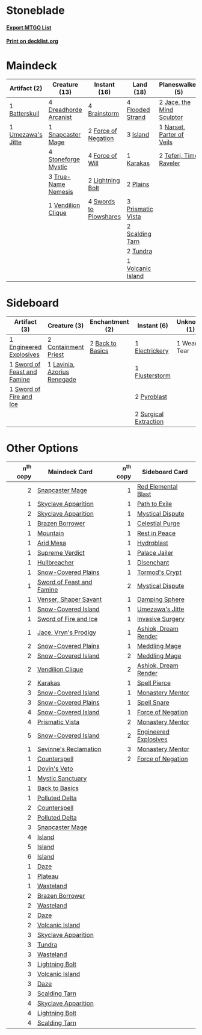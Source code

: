 # Stoneblade

#### [Export MTGO List](../collection/Stoneblade/Stoneblade.txt)
#### [Print on decklist.org](http://decklist.org/?deckmain=1%09Batterskull%0A4%09Brainstorm%0A4%09Dreadhorde%20Arcanist%0A4%09Flooded%20Strand%0A2%09Force%20of%20Negation%0A4%09Force%20of%20Will%0A3%09Island%0A2%09Jace,%20the%20Mind%20Sculptor%0A1%09Karakas%0A2%09Lightning%20Bolt%0A1%09Narset,%20Parter%20of%20Veils%0A2%09Plains%0A4%09Ponder%0A2%09Preordain%0A3%09Prismatic%20Vista%0A2%09Scalding%20Tarn%0A1%09Snapcaster%20Mage%0A4%09Stoneforge%20Mystic%0A4%09Swords%20to%20Plowshares%0A2%09Teferi,%20Time%20Raveler%0A3%09True-Name%20Nemesis%0A2%09Tundra%0A1%09Umezawa's%20Jitte%0A1%09Vendilion%20Clique%0A1%09Volcanic%20Island&deckside=2%09Back%20to%20Basics%0A2%09Containment%20Priest%0A1%09Electrickery%0A1%09Engineered%20Explosives%0A1%09Flusterstorm%0A1%09Lavinia,%20Azorius%20Renegade%0A2%09Pyroblast%0A2%09Surgical%20Extraction%0A1%09Sword%20of%20Feast%20and%20Famine%0A1%09Sword%20of%20Fire%20and%20Ice%0A1%09Wear%20/%20Tear)
# Maindeck

|                                       Artifact (2)                                        |                                         Creature (13)                                          |                                         Instant (16)                                         |                                         Land (18)                                          |                                          Planeswalker (5)                                          |                                     Sorcery (6)                                      |
|-------------------------------------------------------------------------------------------|------------------------------------------------------------------------------------------------|----------------------------------------------------------------------------------------------|--------------------------------------------------------------------------------------------|----------------------------------------------------------------------------------------------------|--------------------------------------------------------------------------------------|
|1 [Batterskull](http://gatherer.wizards.com/Pages/Card/Details.aspx?multiverseid=233055)   |4 [Dreadhorde Arcanist](http://gatherer.wizards.com/Pages/Card/Details.aspx?multiverseid=461052)|4 [Brainstorm](http://gatherer.wizards.com/Pages/Card/Details.aspx?multiverseid=3897)         |4 [Flooded Strand](http://gatherer.wizards.com/Pages/Card/Details.aspx?multiverseid=405098) |2 [Jace, the Mind Sculptor](http://gatherer.wizards.com/Pages/Card/Details.aspx?multiverseid=442051)|4 [Ponder](http://gatherer.wizards.com/Pages/Card/Details.aspx?multiverseid=451051)   |
|1 [Umezawa's Jitte](http://gatherer.wizards.com/Pages/Card/Details.aspx?multiverseid=81979)|1 [Snapcaster Mage](http://gatherer.wizards.com/Pages/Card/Details.aspx?multiverseid=227676)    |2 [Force of Negation](http://gatherer.wizards.com/Pages/Card/Details.aspx?multiverseid=464001)|3 [Island](http://gatherer.wizards.com/Pages/Card/Details.aspx?multiverseid=439857)         |1 [Narset, Parter of Veils](http://gatherer.wizards.com/Pages/Card/Details.aspx?multiverseid=460988)|2 [Preordain](http://gatherer.wizards.com/Pages/Card/Details.aspx?multiverseid=405347)|
|                                                                                           |4 [Stoneforge Mystic](http://gatherer.wizards.com/Pages/Card/Details.aspx?multiverseid=198383)  |4 [Force of Will](http://gatherer.wizards.com/Pages/Card/Details.aspx?multiverseid=3107)      |1 [Karakas](http://gatherer.wizards.com/Pages/Card/Details.aspx?multiverseid=413782)        |2 [Teferi, Time Raveler](http://gatherer.wizards.com/Pages/Card/Details.aspx?multiverseid=461148)   |                                                                                      |
|                                                                                           |3 [True-Name Nemesis](http://gatherer.wizards.com/Pages/Card/Details.aspx?multiverseid=446104)  |2 [Lightning Bolt](http://gatherer.wizards.com/Pages/Card/Details.aspx?multiverseid=806)      |2 [Plains](http://gatherer.wizards.com/Pages/Card/Details.aspx?multiverseid=439856)         |                                                                                                    |                                                                                      |
|                                                                                           |1 [Vendilion Clique](http://gatherer.wizards.com/Pages/Card/Details.aspx?multiverseid=442065)   |4 [Swords to Plowshares](http://gatherer.wizards.com/Pages/Card/Details.aspx?multiverseid=869)|3 [Prismatic Vista](http://gatherer.wizards.com/Pages/Card/Details.aspx?multiverseid=464193)|                                                                                                    |                                                                                      |
|                                                                                           |                                                                                                |                                                                                              |2 [Scalding Tarn](http://gatherer.wizards.com/Pages/Card/Details.aspx?multiverseid=405107)  |                                                                                                    |                                                                                      |
|                                                                                           |                                                                                                |                                                                                              |2 [Tundra](http://gatherer.wizards.com/Pages/Card/Details.aspx?multiverseid=885)            |                                                                                                    |                                                                                      |
|                                                                                           |                                                                                                |                                                                                              |1 [Volcanic Island](http://gatherer.wizards.com/Pages/Card/Details.aspx?multiverseid=887)   |                                                                                                    |                                                                                      |


# Sideboard

|                                             Artifact (3)                                             |                                             Creature (3)                                             |                                      Enchantment (2)                                      |                                          Instant (6)                                           | Unknown (1) |
|------------------------------------------------------------------------------------------------------|------------------------------------------------------------------------------------------------------|-------------------------------------------------------------------------------------------|------------------------------------------------------------------------------------------------|-------------|
|1 [Engineered Explosives](http://gatherer.wizards.com/Pages/Card/Details.aspx?multiverseid=50139)     |2 [Containment Priest](http://gatherer.wizards.com/Pages/Card/Details.aspx?multiverseid=389470)       |2 [Back to Basics](http://gatherer.wizards.com/Pages/Card/Details.aspx?multiverseid=456642)|1 [Electrickery](http://gatherer.wizards.com/Pages/Card/Details.aspx?multiverseid=456219)       |1 Wear / Tear|
|1 [Sword of Feast and Famine](http://gatherer.wizards.com/Pages/Card/Details.aspx?multiverseid=214070)|1 [Lavinia, Azorius Renegade](http://gatherer.wizards.com/Pages/Card/Details.aspx?multiverseid=457333)|                                                                                           |1 [Flusterstorm](http://gatherer.wizards.com/Pages/Card/Details.aspx?multiverseid=228255)       |             |
|1 [Sword of Fire and Ice](http://gatherer.wizards.com/Pages/Card/Details.aspx?multiverseid=46429)     |                                                                                                      |                                                                                           |2 [Pyroblast](http://gatherer.wizards.com/Pages/Card/Details.aspx?multiverseid=4083)            |             |
|                                                                                                      |                                                                                                      |                                                                                           |2 [Surgical Extraction](http://gatherer.wizards.com/Pages/Card/Details.aspx?multiverseid=397706)|             |


# Other Options

|*n*<sup>th</sup> copy|                                           Maindeck Card                                            |*n*<sup>th</sup> copy|                                        Sideboard Card                                         |
|--------------------:|----------------------------------------------------------------------------------------------------|--------------------:|-----------------------------------------------------------------------------------------------|
|                    2|[Snapcaster Mage](http://gatherer.wizards.com/Pages/Card/Details.aspx?multiverseid=227676)          |                    1|[Red Elemental Blast](http://gatherer.wizards.com/Pages/Card/Details.aspx?multiverseid=814)    |
|                    1|[Skyclave Apparition](http://gatherer.wizards.com/Pages/Card/Details.aspx?multiverseid=495603)      |                    1|[Path to Exile](http://gatherer.wizards.com/Pages/Card/Details.aspx?multiverseid=220511)       |
|                    2|[Skyclave Apparition](http://gatherer.wizards.com/Pages/Card/Details.aspx?multiverseid=495603)      |                    1|[Mystical Dispute](http://gatherer.wizards.com/Pages/Card/Details.aspx?multiverseid=473020)    |
|                    1|[Brazen Borrower](http://gatherer.wizards.com/Pages/Card/Details.aspx?multiverseid=473001)          |                    1|[Celestial Purge](http://gatherer.wizards.com/Pages/Card/Details.aspx?multiverseid=183055)     |
|                    1|[Mountain](http://gatherer.wizards.com/Pages/Card/Details.aspx?multiverseid=439859)                 |                    1|[Rest in Peace](http://gatherer.wizards.com/Pages/Card/Details.aspx?multiverseid=442021)       |
|                    1|[Arid Mesa](http://gatherer.wizards.com/Pages/Card/Details.aspx?multiverseid=405092)                |                    1|[Hydroblast](http://gatherer.wizards.com/Pages/Card/Details.aspx?multiverseid=3915)            |
|                    1|[Supreme Verdict](http://gatherer.wizards.com/Pages/Card/Details.aspx?multiverseid=438776)          |                    1|[Palace Jailer](http://gatherer.wizards.com/Pages/Card/Details.aspx?multiverseid=416775)       |
|                    1|[Hullbreacher](http://gatherer.wizards.com/Pages/Card/Details.aspx?multiverseid=502308)             |                    1|[Disenchant](http://gatherer.wizards.com/Pages/Card/Details.aspx?multiverseid=847)             |
|                    1|[Snow-Covered Plains](http://gatherer.wizards.com/Pages/Card/Details.aspx?multiverseid=121267)      |                    1|[Tormod's Crypt](http://gatherer.wizards.com/Pages/Card/Details.aspx?multiverseid=389723)      |
|                    1|[Sword of Feast and Famine](http://gatherer.wizards.com/Pages/Card/Details.aspx?multiverseid=214070)|                    2|[Mystical Dispute](http://gatherer.wizards.com/Pages/Card/Details.aspx?multiverseid=473020)    |
|                    1|[Venser, Shaper Savant](http://gatherer.wizards.com/Pages/Card/Details.aspx?multiverseid=136209)    |                    1|[Damping Sphere](http://gatherer.wizards.com/Pages/Card/Details.aspx?multiverseid=443101)      |
|                    1|[Snow-Covered Island](http://gatherer.wizards.com/Pages/Card/Details.aspx?multiverseid=121130)      |                    1|[Umezawa's Jitte](http://gatherer.wizards.com/Pages/Card/Details.aspx?multiverseid=81979)      |
|                    1|[Sword of Fire and Ice](http://gatherer.wizards.com/Pages/Card/Details.aspx?multiverseid=46429)     |                    1|[Invasive Surgery](http://gatherer.wizards.com/Pages/Card/Details.aspx?multiverseid=409811)    |
|                    1|[Jace, Vryn's Prodigy](http://gatherer.wizards.com/Pages/Card/Details.aspx?multiverseid=398434)     |                    1|[Ashiok, Dream Render](http://gatherer.wizards.com/Pages/Card/Details.aspx?multiverseid=461155)|
|                    2|[Snow-Covered Plains](http://gatherer.wizards.com/Pages/Card/Details.aspx?multiverseid=121267)      |                    1|[Meddling Mage](http://gatherer.wizards.com/Pages/Card/Details.aspx?multiverseid=179547)       |
|                    2|[Snow-Covered Island](http://gatherer.wizards.com/Pages/Card/Details.aspx?multiverseid=121130)      |                    2|[Meddling Mage](http://gatherer.wizards.com/Pages/Card/Details.aspx?multiverseid=179547)       |
|                    2|[Vendilion Clique](http://gatherer.wizards.com/Pages/Card/Details.aspx?multiverseid=442065)         |                    2|[Ashiok, Dream Render](http://gatherer.wizards.com/Pages/Card/Details.aspx?multiverseid=461155)|
|                    2|[Karakas](http://gatherer.wizards.com/Pages/Card/Details.aspx?multiverseid=413782)                  |                    1|[Spell Pierce](http://gatherer.wizards.com/Pages/Card/Details.aspx?multiverseid=425876)        |
|                    3|[Snow-Covered Island](http://gatherer.wizards.com/Pages/Card/Details.aspx?multiverseid=121130)      |                    1|[Monastery Mentor](http://gatherer.wizards.com/Pages/Card/Details.aspx?multiverseid=391883)    |
|                    3|[Snow-Covered Plains](http://gatherer.wizards.com/Pages/Card/Details.aspx?multiverseid=121267)      |                    1|[Spell Snare](http://gatherer.wizards.com/Pages/Card/Details.aspx?multiverseid=446100)         |
|                    4|[Snow-Covered Island](http://gatherer.wizards.com/Pages/Card/Details.aspx?multiverseid=121130)      |                    1|[Force of Negation](http://gatherer.wizards.com/Pages/Card/Details.aspx?multiverseid=464001)   |
|                    4|[Prismatic Vista](http://gatherer.wizards.com/Pages/Card/Details.aspx?multiverseid=464193)          |                    2|[Monastery Mentor](http://gatherer.wizards.com/Pages/Card/Details.aspx?multiverseid=391883)    |
|                    5|[Snow-Covered Island](http://gatherer.wizards.com/Pages/Card/Details.aspx?multiverseid=121130)      |                    2|[Engineered Explosives](http://gatherer.wizards.com/Pages/Card/Details.aspx?multiverseid=50139)|
|                    1|[Sevinne's Reclamation](http://gatherer.wizards.com/Pages/Card/Details.aspx?multiverseid=470551)    |                    3|[Monastery Mentor](http://gatherer.wizards.com/Pages/Card/Details.aspx?multiverseid=391883)    |
|                    1|[Counterspell](http://gatherer.wizards.com/Pages/Card/Details.aspx?multiverseid=699)                |                    2|[Force of Negation](http://gatherer.wizards.com/Pages/Card/Details.aspx?multiverseid=464001)   |
|                    1|[Dovin's Veto](http://gatherer.wizards.com/Pages/Card/Details.aspx?multiverseid=461120)             |                     |                                                                                               |
|                    1|[Mystic Sanctuary](http://gatherer.wizards.com/Pages/Card/Details.aspx?multiverseid=473209)         |                     |                                                                                               |
|                    1|[Back to Basics](http://gatherer.wizards.com/Pages/Card/Details.aspx?multiverseid=456642)           |                     |                                                                                               |
|                    1|[Polluted Delta](http://gatherer.wizards.com/Pages/Card/Details.aspx?multiverseid=405104)           |                     |                                                                                               |
|                    2|[Counterspell](http://gatherer.wizards.com/Pages/Card/Details.aspx?multiverseid=699)                |                     |                                                                                               |
|                    2|[Polluted Delta](http://gatherer.wizards.com/Pages/Card/Details.aspx?multiverseid=405104)           |                     |                                                                                               |
|                    3|[Snapcaster Mage](http://gatherer.wizards.com/Pages/Card/Details.aspx?multiverseid=227676)          |                     |                                                                                               |
|                    4|[Island](http://gatherer.wizards.com/Pages/Card/Details.aspx?multiverseid=439857)                   |                     |                                                                                               |
|                    5|[Island](http://gatherer.wizards.com/Pages/Card/Details.aspx?multiverseid=439857)                   |                     |                                                                                               |
|                    6|[Island](http://gatherer.wizards.com/Pages/Card/Details.aspx?multiverseid=439857)                   |                     |                                                                                               |
|                    1|[Daze](http://gatherer.wizards.com/Pages/Card/Details.aspx?multiverseid=189255)                     |                     |                                                                                               |
|                    1|[Plateau](http://gatherer.wizards.com/Pages/Card/Details.aspx?multiverseid=880)                     |                     |                                                                                               |
|                    1|[Wasteland](http://gatherer.wizards.com/Pages/Card/Details.aspx?multiverseid=413790)                |                     |                                                                                               |
|                    2|[Brazen Borrower](http://gatherer.wizards.com/Pages/Card/Details.aspx?multiverseid=473001)          |                     |                                                                                               |
|                    2|[Wasteland](http://gatherer.wizards.com/Pages/Card/Details.aspx?multiverseid=413790)                |                     |                                                                                               |
|                    2|[Daze](http://gatherer.wizards.com/Pages/Card/Details.aspx?multiverseid=189255)                     |                     |                                                                                               |
|                    2|[Volcanic Island](http://gatherer.wizards.com/Pages/Card/Details.aspx?multiverseid=887)             |                     |                                                                                               |
|                    3|[Skyclave Apparition](http://gatherer.wizards.com/Pages/Card/Details.aspx?multiverseid=495603)      |                     |                                                                                               |
|                    3|[Tundra](http://gatherer.wizards.com/Pages/Card/Details.aspx?multiverseid=885)                      |                     |                                                                                               |
|                    3|[Wasteland](http://gatherer.wizards.com/Pages/Card/Details.aspx?multiverseid=413790)                |                     |                                                                                               |
|                    3|[Lightning Bolt](http://gatherer.wizards.com/Pages/Card/Details.aspx?multiverseid=806)              |                     |                                                                                               |
|                    3|[Volcanic Island](http://gatherer.wizards.com/Pages/Card/Details.aspx?multiverseid=887)             |                     |                                                                                               |
|                    3|[Daze](http://gatherer.wizards.com/Pages/Card/Details.aspx?multiverseid=189255)                     |                     |                                                                                               |
|                    3|[Scalding Tarn](http://gatherer.wizards.com/Pages/Card/Details.aspx?multiverseid=405107)            |                     |                                                                                               |
|                    4|[Skyclave Apparition](http://gatherer.wizards.com/Pages/Card/Details.aspx?multiverseid=495603)      |                     |                                                                                               |
|                    4|[Lightning Bolt](http://gatherer.wizards.com/Pages/Card/Details.aspx?multiverseid=806)              |                     |                                                                                               |
|                    4|[Scalding Tarn](http://gatherer.wizards.com/Pages/Card/Details.aspx?multiverseid=405107)            |                     |                                                                                               |

